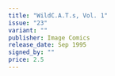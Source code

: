 ```yaml
---
title: "WildC.A.T.s, Vol. 1"
issue: "23"
variant: ""
publisher: Image Comics
release_date: Sep 1995
signed_by: ""
price: 2.5
---
```

